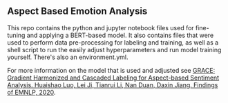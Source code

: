 ## Aspect Based Emotion Analysis

This repo contains the python and jupyter notebook files used for fine-tuning and applying a BERT-based model. It also contains files that were used to perform data pre-processing for labeling and training, as well as a shell script to run the easily adjust hyperparameters and run model training yourself. There's also an environment.yml. 

For more information on the model that is used and adjusted see [GRACE: Gradient Harmonized and Cascaded Labeling for Aspect-based Sentiment Analysis. Huaishao Luo, Lei Ji, Tianrui Li, Nan Duan, Daxin Jiang. Findings of EMNLP, 2020](https://arxiv.org/abs/2009.10557).
